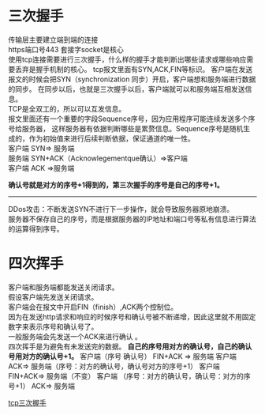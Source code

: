 # 三次握手
传输层主要建立端到端的连接  
https端口号443
套接字socket是核心  
使用tcp连接需要进行三次握手，什么样的握手才能判断出哪些请求或哪些响应需要丢弃是握手机制的核心。
tcp报文里面有SYN,ACK,FIN等标识。
客户端在发送报文的时候会把SYN（synchronization 同步）开启，客户端想和服务端进行数据的同步。
在同步以后，也就是三次握手以后，客户端就可以和服务端互相发送信息。  
TCP是全双工的，所以可以互发信息。  
报文里面还有一个重要的字段Sequence序号，因为应用程序可能连续发送多个序号给服务器，
这样服务器有依据判断哪些是累赘信息。Sequence序号是随机生成的，作为初始值来进行后续判断依据，保证通道的唯一性。    
客户端 SYN=> 服务端   
服务端 SYN+ACK（Acknowlegementque确认）=>客户端   
客户端 ACK =>服务端   

**确认号就是对方的序号+1得到的，第三次握手的序号是自己的序号+1。**

----
DDos攻击：不断发送SYN不进行下一步操作，就会导致服务器原地崩溃。   
服务器不保存自己的序号，而是根据服务器的IP地址和端口号等私有信息进行算法的运算得到序号。
# 四次挥手
客户端和服务端都能发送关闭请求。  
假设客户端先发送关闭请求。   
客户端会在报文中开启FIN（finish）,ACK两个控制位。   
因为在发送http请求和响应的时候序号和确认号被不断递增，因此这里就不用固定数字来表示序号和确认号了。   
一般服务端会先发送一个ACK来进行确认 。   
四次挥手是为避免有未发送完的数据。
**自己的序号用对方的确认号，自己的确认号用对方的确认号+1。**
客户端（序号 确认号） FIN+ACK => 服务端
客户端    ACK=>  服务端（序号：对方的确认号，确认号对方的序号+1）
客户端    FIN+ACK=> 服务端（不变）
客户端 （序号：对方的确认号，确认号：对方的序号+1）   ACK=> 服务端
   
[tcp三次握手](https://www.bilibili.com/video/BV18h41187Ep?from=search&seid=14821919466130672603&spm_id_from=333.337.0.0)